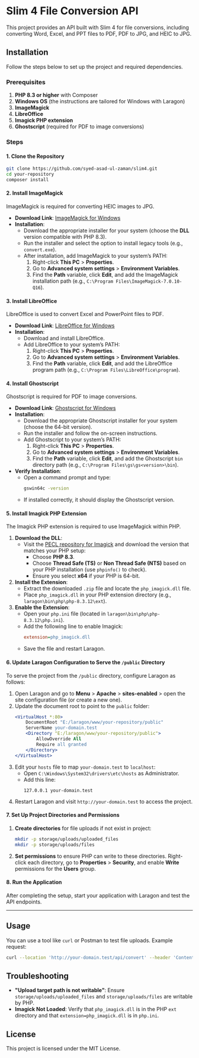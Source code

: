 
# Slim 4 File Conversion API

This project provides an API built with Slim 4 for file conversions, including converting Word, Excel, and PPT files to PDF, PDF to JPG, and HEIC to JPG.

## Installation

Follow the steps below to set up the project and required dependencies.

### Prerequisites

1. **PHP 8.3 or higher** with Composer
2. **Windows OS** (the instructions are tailored for Windows with Laragon)
3. **ImageMagick**
4. **LibreOffice**
5. **Imagick PHP extension**
6. **Ghostscript** (required for PDF to image conversions)

### Steps

#### 1. Clone the Repository

```bash
git clone https://github.com/syed-asad-ul-zaman/slim4.git
cd your-repository
composer install
```

#### 2. Install ImageMagick

ImageMagick is required for converting HEIC images to JPG.

- **Download Link**: [ImageMagick for Windows](https://imagemagick.org/script/download.php#windows)
- **Installation**:
  - Download the appropriate installer for your system (choose the **DLL** version compatible with PHP 8.3).
  - Run the installer and select the option to install legacy tools (e.g., `convert.exe`).
  - After installation, add ImageMagick to your system’s PATH:
    1. Right-click **This PC** > **Properties**.
    2. Go to **Advanced system settings** > **Environment Variables**.
    3. Find the **Path** variable, click **Edit**, and add the ImageMagick installation path (e.g., `C:\Program Files\ImageMagick-7.0.10-Q16`).

#### 3. Install LibreOffice

LibreOffice is used to convert Excel and PowerPoint files to PDF.

- **Download Link**: [LibreOffice for Windows](https://www.libreoffice.org/download/download/)
- **Installation**:
  - Download and install LibreOffice.
  - Add LibreOffice to your system’s PATH:
    1. Right-click **This PC** > **Properties**.
    2. Go to **Advanced system settings** > **Environment Variables**.
    3. Find the **Path** variable, click **Edit**, and add the LibreOffice program path (e.g., `C:\Program Files\LibreOffice\program`).

#### 4. Install Ghostscript

Ghostscript is required for PDF to image conversions.

- **Download Link**: [Ghostscript for Windows](https://ghostscript.com/releases/gsdnld.html)
- **Installation**:
  - Download the appropriate Ghostscript installer for your system (choose the 64-bit version).
  - Run the installer and follow the on-screen instructions.
  - Add Ghostscript to your system’s PATH:
    1. Right-click **This PC** > **Properties**.
    2. Go to **Advanced system settings** > **Environment Variables**.
    3. Find the **Path** variable, click **Edit**, and add the Ghostscript `bin` directory path (e.g., `C:\Program Files\gs\gs<version>\bin`).
- **Verify Installation**:
  - Open a command prompt and type:
    ```bash
    gswin64c -version
    ```
  - If installed correctly, it should display the Ghostscript version.

#### 5. Install Imagick PHP Extension

The Imagick PHP extension is required to use ImageMagick within PHP.

1. **Download the DLL**:
   - Visit the [PECL repository for Imagick](https://pecl.php.net/package/imagick) and download the version that matches your PHP setup:
     - Choose **PHP 8.3**.
     - Choose **Thread Safe (TS)** or **Non Thread Safe (NTS)** based on your PHP installation (use `phpinfo()` to check).
     - Ensure you select **x64** if your PHP is 64-bit.
2. **Install the Extension**:
   - Extract the downloaded `.zip` file and locate the `php_imagick.dll` file.
   - Place `php_imagick.dll` in your PHP extension directory (e.g., `laragon\bin\php\php-8.3.12\ext`).
3. **Enable the Extension**:
   - Open your `php.ini` file (located in `laragon\bin\php\php-8.3.12\php.ini`).
   - Add the following line to enable Imagick:
     ```ini
     extension=php_imagick.dll
     ```
   - Save the file and restart Laragon.

#### 6. Update Laragon Configuration to Serve the `/public` Directory

To serve the project from the `/public` directory, configure Laragon as follows:

1. Open Laragon and go to **Menu** > **Apache** > **sites-enabled** > open the site configuration file (or create a new one).
2. Update the document root to point to the `public` folder:
   ```apache
   <VirtualHost *:80>
       DocumentRoot "E:/laragon/www/your-repository/public"
       ServerName your-domain.test
       <Directory "E:/laragon/www/your-repository/public">
           AllowOverride All
           Require all granted
       </Directory>
   </VirtualHost>
   ```
3. Edit your `hosts` file to map `your-domain.test` to `localhost`:
   - Open `C:\Windows\System32\drivers\etc\hosts` as Administrator.
   - Add this line:
     ```plaintext
     127.0.0.1 your-domain.test
     ```
4. Restart Laragon and visit `http://your-domain.test` to access the project.

#### 7. Set Up Project Directories and Permissions

1. **Create directories** for file uploads if not exist in project:
   ```bash
   mkdir -p storage/uploads/uploaded_files
   mkdir -p storage/uploads/files
   ```
2. **Set permissions** to ensure PHP can write to these directories. Right-click each directory, go to **Properties** > **Security**, and enable **Write** permissions for the **Users** group.

#### 8. Run the Application

After completing the setup, start your application with Laragon and test the API endpoints.

---

## Usage

You can use a tool like `curl` or Postman to test file uploads. Example request:

```bash
curl --location 'http://your-domain.test/api/convert' --header 'Content-Type: multipart/form-data' --form 'file=@"/path/to/your/file.docx"'
```

## Troubleshooting

- **"Upload target path is not writable"**: Ensure `storage/uploads/uploaded_files` and `storage/uploads/files` are writable by PHP.
- **Imagick Not Loaded**: Verify that `php_imagick.dll` is in the PHP `ext` directory and that `extension=php_imagick.dll` is in `php.ini`.

## License

This project is licensed under the MIT License.
